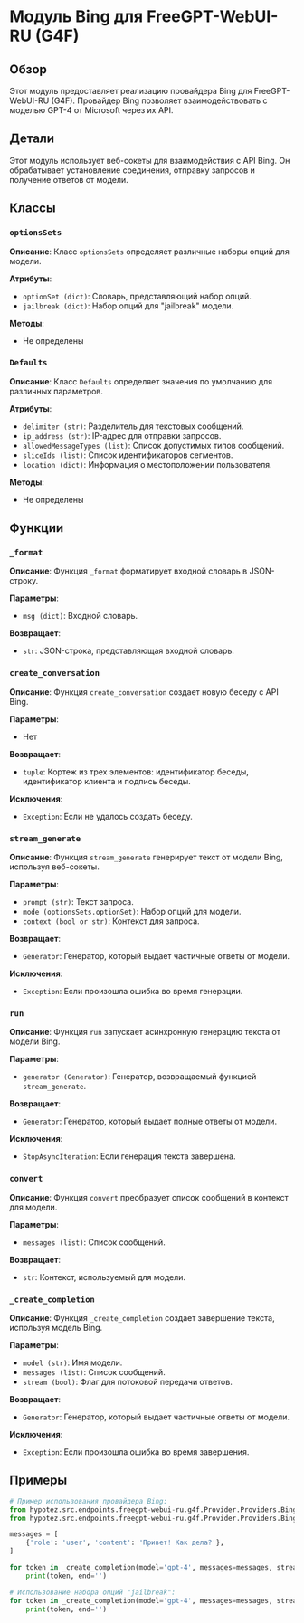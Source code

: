 # Модуль Bing для FreeGPT-WebUI-RU (G4F)

## Обзор

Этот модуль предоставляет реализацию провайдера Bing для FreeGPT-WebUI-RU (G4F). Провайдер Bing позволяет взаимодействовать с моделью GPT-4 от Microsoft через их API.

## Детали

Этот модуль использует веб-сокеты для взаимодействия с API Bing. Он обрабатывает установление соединения, отправку запросов и получение ответов от модели.  

## Классы

### `optionsSets`

**Описание**: Класс `optionsSets` определяет различные наборы опций для модели.

**Атрибуты**:
- `optionSet (dict)`: Словарь, представляющий набор опций.
- `jailbreak (dict)`: Набор опций для "jailbreak" модели.

**Методы**:
- Не определены

### `Defaults`

**Описание**: Класс `Defaults` определяет значения по умолчанию для различных параметров.

**Атрибуты**:
- `delimiter (str)`: Разделитель для текстовых сообщений.
- `ip_address (str)`: IP-адрес для отправки запросов.
- `allowedMessageTypes (list)`: Список допустимых типов сообщений.
- `sliceIds (list)`: Список идентификаторов сегментов.
- `location (dict)`: Информация о местоположении пользователя.

**Методы**:
- Не определены

## Функции

### `_format`

**Описание**: Функция `_format` форматирует входной словарь в JSON-строку.

**Параметры**:
- `msg (dict)`: Входной словарь.

**Возвращает**:
- `str`: JSON-строка, представляющая входной словарь.

### `create_conversation`

**Описание**: Функция `create_conversation` создает новую беседу с API Bing.

**Параметры**:
- Нет

**Возвращает**:
- `tuple`: Кортеж из трех элементов: идентификатор беседы, идентификатор клиента и подпись беседы.

**Исключения**:
- `Exception`: Если не удалось создать беседу.

### `stream_generate`

**Описание**: Функция `stream_generate` генерирует текст от модели Bing, используя веб-сокеты.

**Параметры**:
- `prompt (str)`: Текст запроса.
- `mode (optionsSets.optionSet)`: Набор опций для модели.
- `context (bool or str)`: Контекст для запроса.

**Возвращает**:
- `Generator`: Генератор, который выдает частичные ответы от модели.

**Исключения**:
- `Exception`: Если произошла ошибка во время генерации.

### `run`

**Описание**: Функция `run` запускает асинхронную генерацию текста от модели Bing.

**Параметры**:
- `generator (Generator)`: Генератор, возвращаемый функцией `stream_generate`.

**Возвращает**:
- `Generator`: Генератор, который выдает полные ответы от модели.

**Исключения**:
- `StopAsyncIteration`: Если генерация текста завершена.

### `convert`

**Описание**: Функция `convert` преобразует список сообщений в контекст для модели.

**Параметры**:
- `messages (list)`: Список сообщений.

**Возвращает**:
- `str`: Контекст, используемый для модели.

### `_create_completion`

**Описание**: Функция `_create_completion` создает завершение текста, используя модель Bing.

**Параметры**:
- `model (str)`: Имя модели.
- `messages (list)`: Список сообщений.
- `stream (bool)`: Флаг для потоковой передачи ответов.

**Возвращает**:
- `Generator`: Генератор, который выдает частичные ответы от модели.

**Исключения**:
- `Exception`: Если произошла ошибка во время завершения.

## Примеры

```python
# Пример использования провайдера Bing:
from hypotez.src.endpoints.freegpt-webui-ru.g4f.Provider.Providers.Bing import _create_completion
from hypotez.src.endpoints.freegpt-webui-ru.g4f.Provider.Providers.Bing import optionsSets

messages = [
    {'role': 'user', 'content': 'Привет! Как дела?'},
]

for token in _create_completion(model='gpt-4', messages=messages, stream=False):
    print(token, end='')

# Использование набора опций "jailbreak":
for token in _create_completion(model='gpt-4', messages=messages, stream=False, mode=optionsSets.jailbreak):
    print(token, end='')
```